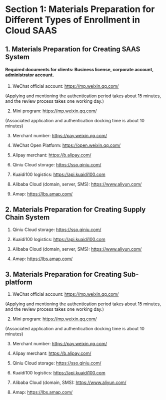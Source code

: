 # Section 1: Materials Preparation for Different Types of Enrollment in Cloud SAAS

## 1. Materials Preparation for Creating SAAS System

#### Required documents for clients: Business license, corporate account, administrator account.

1. WeChat official account: https://mp.weixin.qq.com/

(Applying and mentioning the authentication period takes about 15 minutes, and the review process takes one working day.)

2. Mini program: https://mp.weixin.qq.com/

(Associated application and authentication docking time is about 10 minutes)

3. Merchant number: https://pay.weixin.qq.com/

4. WeChat Open Platform: https://open.weixin.qq.com/

5. Alipay merchant: https://b.alipay.com/

6. Qiniu Cloud storage: https://sso.qiniu.com/

7. Kuaidi100 logistics: https://api.kuaidi100.com

8. Alibaba Cloud (domain, server, SMS): https://www.aliyun.com/

9. Amap: https://lbs.amap.com/

## 2. Materials Preparation for Creating Supply Chain System

1. Qiniu Cloud storage: https://sso.qiniu.com/

2. Kuaidi100 logistics: https://api.kuaidi100.com

3. Alibaba Cloud (domain, server, SMS): https://www.aliyun.com/

4. Amap: https://lbs.amap.com/

## 3. Materials Preparation for Creating Sub-platform

1. WeChat official account: https://mp.weixin.qq.com/

(Applying and mentioning the authentication period takes about 15 minutes, and the review process takes one working day.)

2. Mini program: https://mp.weixin.qq.com/

(Associated application and authentication docking time is about 10 minutes)

3. Merchant number: https://pay.weixin.qq.com/

5. Alipay merchant: https://b.alipay.com/

6. Qiniu Cloud storage: https://sso.qiniu.com/

7. Kuaidi100 logistics: https://api.kuaidi100.com

8. Alibaba Cloud (domain, SMS): https://www.aliyun.com/

9. Amap: https://lbs.amap.com/
